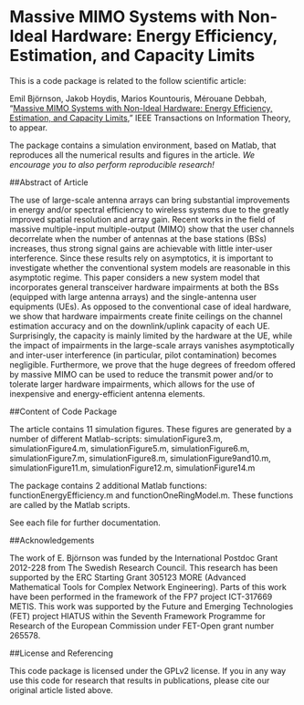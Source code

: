 Massive MIMO Systems with Non-Ideal Hardware: Energy Efficiency, Estimation, and Capacity Limits
==================

This is a code package is related to the follow scientific article:

Emil Björnson, Jakob Hoydis, Marios Kountouris, Mérouane Debbah, “[Massive MIMO Systems with Non-Ideal Hardware: Energy Efficiency, Estimation, and Capacity Limits](http://arxiv.org/pdf/1307.2584),” IEEE Transactions on Information Theory, to appear.


The package contains a simulation environment, based on Matlab, that reproduces all the numerical results and figures in the article. *We encourage you to also perform reproducible research!*


##Abstract of Article

The use of large-scale antenna arrays can bring substantial improvements in energy and/or spectral efficiency to wireless systems due to the greatly improved spatial resolution and array gain. Recent works in the field of massive multiple-input multiple-output (MIMO) show that the user channels decorrelate when the number of antennas at the base stations (BSs) increases, thus strong signal gains are achievable with little inter-user interference. Since these results rely on asymptotics, it is important to investigate whether the conventional system models are reasonable in this asymptotic regime. This paper considers a new system model that incorporates general transceiver hardware impairments at both the BSs (equipped with large antenna arrays) and the single-antenna user equipments (UEs). As opposed to the conventional case of ideal hardware, we show that hardware impairments create finite ceilings on the channel estimation accuracy and on the downlink/uplink capacity of each UE. Surprisingly, the capacity is mainly limited by the hardware at the UE, while the impact of impairments in the large-scale arrays vanishes asymptotically and inter-user interference (in particular, pilot contamination) becomes negligible. Furthermore, we prove that the huge degrees of freedom offered by massive MIMO can be used to reduce the transmit power and/or to tolerate larger hardware impairments, which allows for the use of inexpensive and energy-efficient antenna elements.


##Content of Code Package

The article contains 11 simulation figures. These figures are generated by a number of different Matlab-scripts: simulationFigure3.m, simulationFigure4.m, simulationFigure5.m, simulationFigure6.m, simulationFigure7.m, simulationFigure8.m, simulationFigure9and10.m, simulationFigure11.m, simulationFigure12.m, simulationFigure14.m

The package contains 2 additional Matlab functions: functionEnergyEfficiency.m and functionOneRingModel.m. These functions are called by the Matlab scripts.

See each file for further documentation. 


##Acknowledgements

The work of E. Björnson was funded by the International Postdoc Grant 2012-228 from The Swedish Research Council. This research has been supported by the ERC Starting Grant 305123 MORE (Advanced Mathematical Tools for Complex Network Engineering). Parts of this work have been performed in the framework of the FP7 project ICT-317669 METIS. This work was supported by the Future and Emerging Technologies (FET) project HIATUS within the Seventh Framework Programme for Research of the European Commission under FET-Open grant number 265578.


##License and Referencing

This code package is licensed under the GPLv2 license. If you in any way use this code for research that results in publications, please cite our original article listed above.
